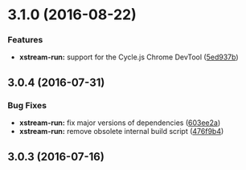 <a name="3.1.0"></a>
# 3.1.0 (2016-08-22)


### Features

* **xstream-run:** support for the Cycle.js Chrome DevTool ([5ed937b](https://github.com/cyclejs/cyclejs/tree/master/packages/xstream-run/commit/5ed937b))



<a name="3.0.4"></a>
## 3.0.4 (2016-07-31)


### Bug Fixes

* **xstream-run:** fix major versions of dependencies ([603ee2a](https://github.com/cyclejs/cyclejs/tree/master/packages/xstream-run/commit/603ee2a))
* **xstream-run:** remove obsolete internal build script ([476f9b4](https://github.com/cyclejs/cyclejs/tree/master/packages/xstream-run/commit/476f9b4))



<a name="3.0.3"></a>
## 3.0.3 (2016-07-16)




